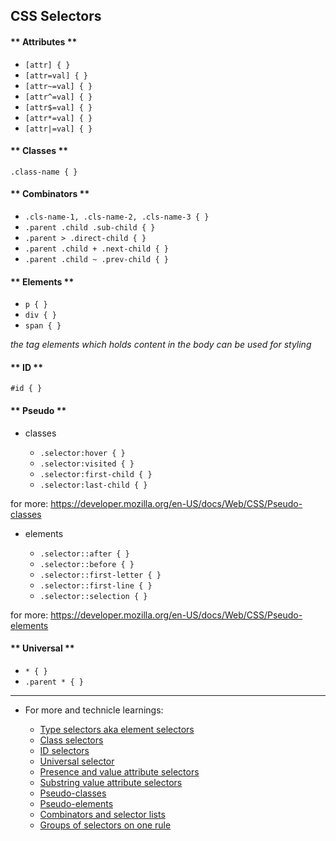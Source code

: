 ## CSS Selectors

<!-- tabs:start -->

#### ** Attributes **

- `[attr] { }`
- `[attr=val] { }`
- `[attr~=val] { }`
- `[attr^=val] { }`
- `[attr$=val] { }`
- `[attr*=val] { }`
- `[attr|=val] { }`

#### ** Classes **

`.class-name { }`

#### ** Combinators **

- `.cls-name-1, .cls-name-2, .cls-name-3 { }`
- `.parent .child .sub-child { }`
- `.parent > .direct-child { }`
- `.parent .child + .next-child { }`
- `.parent .child ~ .prev-child { }`

#### ** Elements **

- `p { }`
- `div { }`
- `span { }`

_the tag elements which holds content in the body can be used for styling_

#### ** ID **

`#id { }`

#### ** Pseudo **

- classes

  - `.selector:hover { }`
  - `.selector:visited { }`
  - `.selector:first-child { }`
  - `.selector:last-child { }`

for more: https://developer.mozilla.org/en-US/docs/Web/CSS/Pseudo-classes

- elements

  - `.selector::after { }`
  - `.selector::before { }`
  - `.selector::first-letter { }`
  - `.selector::first-line { }`
  - `.selector::selection { }`

for more: https://developer.mozilla.org/en-US/docs/Web/CSS/Pseudo-elements

#### ** Universal **

- `* { }`
- `.parent * { }`

<!-- tabs:end -->

---

- For more and technicle learnings:

  - [Type selectors aka element selectors](https://developer.mozilla.org/en-US/docs/Learn/CSS/Introduction_to_CSS/Simple_selectors#Type_selectors_aka_element_selectors)
  - [Class selectors](https://developer.mozilla.org/en-US/docs/Learn/CSS/Introduction_to_CSS/Simple_selectors#Class_selectors)
  - [ID selectors](https://developer.mozilla.org/en-US/docs/Learn/CSS/Introduction_to_CSS/Simple_selectors#ID_selectors)
  - [Universal selector](https://developer.mozilla.org/en-US/docs/Learn/CSS/Introduction_to_CSS/Simple_selectors#Universal_selector)
  - [Presence and value attribute selectors](https://developer.mozilla.org/en-US/docs/Learn/CSS/Introduction_to_CSS/Attribute_selectors#Presence_and_value_attribute_selectors)
  - [Substring value attribute selectors](https://developer.mozilla.org/en-US/docs/Learn/CSS/Introduction_to_CSS/Attribute_selectors#Substring_value_attribute_selectors)
  - [Pseudo-classes](https://developer.mozilla.org/en-US/docs/Learn/CSS/Introduction_to_CSS/Pseudo-classes_and_pseudo-elements#Pseudo-classes)
  - [Pseudo-elements](https://developer.mozilla.org/en-US/docs/Learn/CSS/Introduction_to_CSS/Pseudo-classes_and_pseudo-elements#Pseudo-elements)
  - [Combinators and selector lists](https://developer.mozilla.org/en-US/docs/Learn/CSS/Introduction_to_CSS/Combinators_and_multiple_selectors)
  - [Groups of selectors on one rule](https://developer.mozilla.org/en-US/docs/Learn/CSS/Introduction_to_CSS/Combinators_and_multiple_selectors#Groups_of_selectors_on_one_rule)
